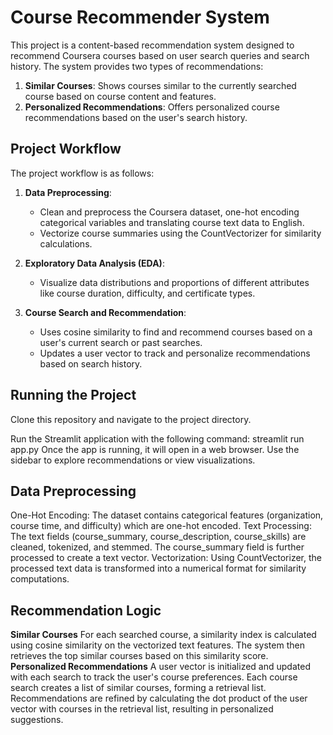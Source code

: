 # Course Recommender System

This project is a content-based recommendation system designed to recommend Coursera courses based on user search queries and search history. The system provides two types of recommendations:
1. **Similar Courses**: Shows courses similar to the currently searched course based on course content and features.
2. **Personalized Recommendations**: Offers personalized course recommendations based on the user's search history.

## Project Workflow

The project workflow is as follows:

1. **Data Preprocessing**:
   - Clean and preprocess the Coursera dataset, one-hot encoding categorical variables and translating course text data to English.
   - Vectorize course summaries using the CountVectorizer for similarity calculations.

2. **Exploratory Data Analysis (EDA)**:
   - Visualize data distributions and proportions of different attributes like course duration, difficulty, and certificate types.

3. **Course Search and Recommendation**:
   - Uses cosine similarity to find and recommend courses based on a user's current search or past searches.
   - Updates a user vector to track and personalize recommendations based on search history.


## Running the Project
Clone this repository and navigate to the project directory.

Run the Streamlit application with the following command:
streamlit run app.py
Once the app is running, it will open in a web browser. Use the sidebar to explore recommendations or view visualizations.

## Data Preprocessing
One-Hot Encoding: The dataset contains categorical features (organization, course time, and difficulty) which are one-hot encoded.
Text Processing: The text fields (course_summary, course_description, course_skills) are cleaned, tokenized, and stemmed. The course_summary field is further processed to create a text vector.
Vectorization: Using CountVectorizer, the processed text data is transformed into a numerical format for similarity computations.

## Recommendation Logic
**Similar Courses**
For each searched course, a similarity index is calculated using cosine similarity on the vectorized text features. The system then retrieves the top similar courses based on this similarity score.
**Personalized Recommendations**
A user vector is initialized and updated with each search to track the user's course preferences.
Each course search creates a list of similar courses, forming a retrieval list. Recommendations are refined by calculating the dot product of the user vector with courses in the retrieval list, resulting in personalized suggestions.
